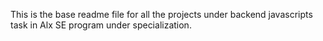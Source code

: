 This is the base readme file for all the projects under backend javascripts task in Alx SE program under specialization.
